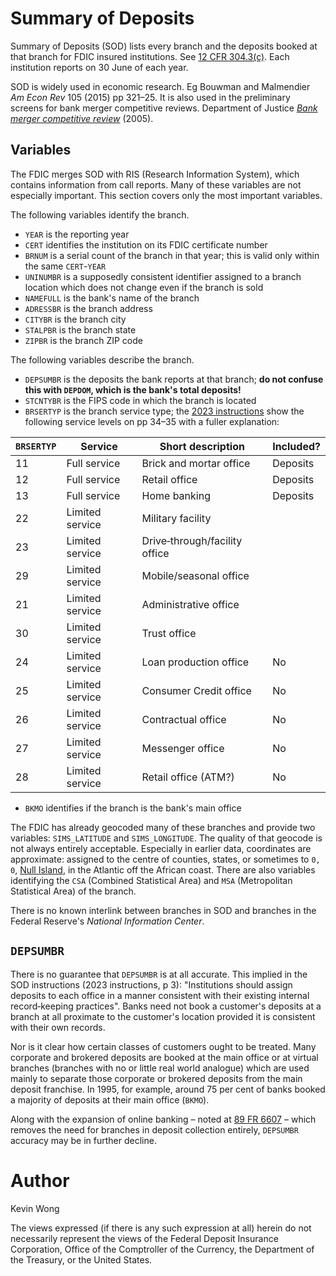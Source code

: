 # Summary of Deposits

Summary of Deposits (SOD) lists every branch and the deposits booked at that
branch for FDIC insured institutions. See [12 CFR 304.3(c)](
https://www.ecfr.gov/current/title-12/part-304/section-304.3#p-304.3(c)). Each
institution reports on 30 June of each year.

SOD is widely used in economic research. Eg Bouwman and Malmendier _Am Econ Rev_
105 (2015) pp 321–25. It is also used in the preliminary screens for bank merger
competitive reviews. Department of Justice
_[Bank merger competitive review](https://www.justice.gov/sites/default/files/atr/legacy/2007/08/14/6472.pdf)_
(2005).

## Variables

The FDIC merges SOD with RIS (Research Information System), which contains
information from call reports. Many of these variables are not especially
important. This section covers only the most important variables.

The following variables identify the branch.

* `YEAR` is the reporting year
* `CERT` identifies the institution on its FDIC certificate number
* `BRNUM` is a serial count of the branch in that year; this is valid only
  within the same `CERT`-`YEAR`
* `UNINUMBR` is a supposedly consistent identifier assigned to a branch location
  which does not change even if the branch is sold
* `NAMEFULL` is the bank's name of the branch
* `ADRESSBR` is the branch address
* `CITYBR` is the branch city
* `STALPBR` is the branch state
* `ZIPBR` is the branch ZIP code

The following variables describe the branch.

* `DEPSUMBR` is the deposits the bank reports at that branch; **do not confuse
  this with `DEPDOM`, which is the bank's total deposits!**
* `STCNTYBR` is the FIPS code in which the branch is located
* `BRSERTYP` is the branch service type; the [2023 instructions](
  https://www.fdic.gov/resources/bankers/call-reports/summary-of-deposits/2023-sod-instructions.pdf)
  show the following service levels on pp 34–35 with a fuller explanation:

| `BRSERTYP` | Service         | Short description             | Included? |
|------------|-----------------|-------------------------------|-----------|
| 11         | Full service    | Brick and mortar office       | Deposits  |
| 12         | Full service    | Retail office                 | Deposits  |
| 13         | Full service    | Home banking                  | Deposits  |
| 22         | Limited service | Military facility             |           |
| 23         | Limited service | Drive‐through/facility office |           |
| 29         | Limited service | Mobile/seasonal office        |           |
| 21         | Limited service | Administrative office         |           |
| 30         | Limited service | Trust office                  |           |
| 24         | Limited service | Loan production office        | No        |
| 25         | Limited service | Consumer Credit office        | No        |
| 26         | Limited service | Contractual office            | No        |
| 27         | Limited service | Messenger office              | No        |
| 28         | Limited service | Retail office (ATM?)          | No        |

* `BKMO` identifies if the branch is the bank's main office

The FDIC has already geocoded many of these branches and provide two
variables: `SIMS_LATITUDE` and `SIMS_LONGITUDE`. The quality of that
geocode is not always entirely acceptable. Especially in earlier data,
coordinates are approximate: assigned to the centre of counties, states, or
sometimes to `0, 0`, [Null Island](https://www.youtube.com/watch?v=bjvIpI-1w84),
in the Atlantic off the African coast. There are also variables identifying
the `CSA` (Combined Statistical Area) and `MSA` (Metropolitan Statistical Area)
of the branch.

There is no known interlink between branches in SOD and branches in the Federal
Reserve's _National Information Center_.

## `DEPSUMBR`

There is no guarantee that `DEPSUMBR` is at all accurate. This implied in the
SOD instructions (2023 instructions, p 3): "Institutions should assign deposits
to each office in a manner consistent with their existing internal
record‐keeping practices". Banks need not book a customer's deposits at a branch
at all proximate to the customer's location provided it is consistent with their
own records.

Nor is it clear how certain classes of customers ought to be treated. Many
corporate and brokered deposits are booked at the main office or at virtual
branches (branches with no or little real world analogue) which are used mainly
to separate those corporate or brokered deposits from the main deposit
franchise. In 1995, for example, around 75 per cent of banks booked a majority
of deposits at their main office (`BKMO`).

Along with the expansion of online banking – noted at
[89 FR 6607](https://www.federalregister.gov/d/2023-25797/p-499) – which
removes the need for branches in deposit collection entirely, `DEPSUMBR`
accuracy may be in further decline.

# Author

Kevin Wong

The views expressed (if there is any such expression at all) herein do not
necessarily represent the views of the Federal Deposit Insurance Corporation,
Office of the Comptroller of the Currency, the Department of the Treasury, or
the United States.